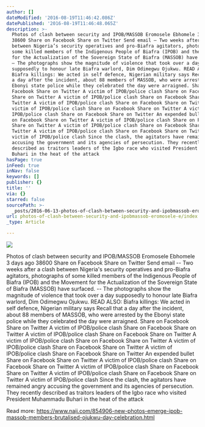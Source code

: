 ```yaml
---
author: []
dateModified: '2016-08-19T11:46:42.086Z'
datePublished: '2016-08-19T11:46:48.065Z'
description: >-
  Photos of clash between security and IPOB/MASSOB Eromosele Ebhomele 3 days ago
  38600 Share on Facebook Share on Twitter Send email – Two weeks after a clash
  between Nigeria’s security operatives and pro-Biafra agitators, photographs of
  some killed members of the Indigenous People of Biafra (IPOB) and the Movement
  for the Actualization of the Sovereign State of Biafra (MASSOB) have surfaced.
  – The photographs show the magnitude of violence that took over a day
  supposedly to honour late Biafra warlord, Dim Odimegwu Ojukwu. READ ALSO:
  Biafra killings: We acted in self defence, Nigerian military says Recall that
  a day after the incident, about 88 members of MASSOB, who were arrested by the
  Ebonyi state police while they celebrated the day were arraigned. Share on
  Facebook Share on Twitter A victim of IPOB/police clash Share on Facebook
  Share on Twitter A victim of IPOB/police clash Share on Facebook Share on
  Twitter A victim of IPOB/police clash Share on Facebook Share on Twitter A
  victim of IPOB/police clash Share on Facebook Share on Twitter A victim of
  IPOB/police clash Share on Facebook Share on Twitter An expended bullet Share
  on Facebook Share on Twitter A victim of IPOB/police clash Share on Facebook
  Share on Twitter A victim of IPOB/police clash Share on Facebook Share on
  Twitter A victim of IPOB/police clash Share on Facebook Share on Twitter A
  victim of IPOB/police clash Since the clash, the agitators have remained angry
  accusing the government and its agencies of persecution. They recently
  described as traitors leaders of the Igbo race who visited President Muhammadu
  Buhari in the heat of the attack
hasPage: true
inFeed: true
inNav: false
keywords: []
publisher: {}
title: ''
via: {}
starred: false
sourcePath: >-
  _posts/2016-06-13-photos-of-clash-between-security-and-ipobmassob-eromosele-e.md
url: photos-of-clash-between-security-and-ipobmassob-eromosele-e/index.html
_type: Article

---
```

![](https://the-grid-user-content.s3-us-west-2.amazonaws.com/db45df6f-ad27-438e-99ce-a4d3e2d26e74.jpg)

Photos of clash between security and IPOB/MASSOB Eromosele Ebhomele 3 days ago 38600 Share on Facebook Share on Twitter Send email -- Two weeks after a clash between Nigeria's security operatives and pro-Biafra agitators, photographs of some killed members of the Indigenous People of Biafra (IPOB) and the Movement for the Actualization of the Sovereign State of Biafra (MASSOB) have surfaced. -- The photographs show the magnitude of violence that took over a day supposedly to honour late Biafra warlord, Dim Odimegwu Ojukwu. READ ALSO: Biafra killings: We acted in self defence, Nigerian military says Recall that a day after the incident, about 88 members of MASSOB, who were arrested by the Ebonyi state police while they celebrated the day were arraigned. Share on Facebook Share on Twitter A victim of IPOB/police clash Share on Facebook Share on Twitter A victim of IPOB/police clash Share on Facebook Share on Twitter A victim of IPOB/police clash Share on Facebook Share on Twitter A victim of IPOB/police clash Share on Facebook Share on Twitter A victim of IPOB/police clash Share on Facebook Share on Twitter An expended bullet Share on Facebook Share on Twitter A victim of IPOB/police clash Share on Facebook Share on Twitter A victim of IPOB/police clash Share on Facebook Share on Twitter A victim of IPOB/police clash Share on Facebook Share on Twitter A victim of IPOB/police clash Since the clash, the agitators have remained angry accusing the government and its agencies of persecution. They recently described as traitors leaders of the Igbo race who visited President Muhammadu Buhari in the heat of the attack

Read more: https://www.naij.com/854906-new-photos-emerge-ipob-massob-members-brutalised-ojukwu-day-celebration.html